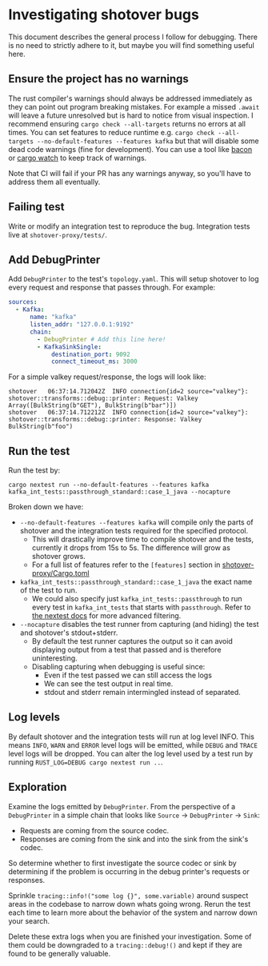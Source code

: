 # Investigating shotover bugs

This document describes the general process I follow for debugging.
There is no need to strictly adhere to it, but maybe you will find something useful here.

## Ensure the project has no warnings

The rust compiler's warnings should always be addressed immediately as they can point out program breaking mistakes.
For example a missed `.await` will leave a future unresolved but is hard to notice from visual inspection.
I recommend ensuring `cargo check --all-targets` returns no errors at all times.
You can set features to reduce runtime e.g. `cargo check --all-targets --no-default-features --features kafka` but that will disable some dead code warnings (fine for development).
You can use a tool like [bacon](https://github.com/Canop/bacon) or [cargo watch](https://github.com/watchexec/cargo-watch) to keep track of warnings.

Note that CI will fail if your PR has any warnings anyway, so you'll have to address them all eventually.

## Failing test

Write or modify an integration test to reproduce the bug.
Integration tests live at `shotover-proxy/tests/`.

## Add DebugPrinter

Add `DebugPrinter` to the test's `topology.yaml`.
This will setup shotover to log every request and response that passes through.
For example:

```yaml
sources:
  - Kafka:
      name: "kafka"
      listen_addr: "127.0.0.1:9192"
      chain:
        - DebugPrinter # Add this line here!
        - KafkaSinkSingle:
            destination_port: 9092
            connect_timeout_ms: 3000
```

For a simple valkey request/response, the logs will look like:

```plain
shotover   06:37:14.712042Z  INFO connection{id=2 source="valkey"}: shotover::transforms::debug::printer: Request: Valkey Array([BulkString(b"GET"), BulkString(b"bar")])
shotover   06:37:14.712212Z  INFO connection{id=2 source="valkey"}: shotover::transforms::debug::printer: Response: Valkey BulkString(b"foo")
```

## Run the test

Run the test by:

```shell
cargo nextest run --no-default-features --features kafka kafka_int_tests::passthrough_standard::case_1_java --nocapture
```

Broken down we have:

* `--no-default-features --features kafka` will compile only the parts of shotover and the integration tests required for the specified protocol.
  * This will drastically improve time to compile shotover and the tests, currently it drops from 15s to 5s. The difference will grow as shotover grows.
  * For a full list of features refer to the `[features]` section in [shotover-proxy/Cargo.toml](https://github.com/shotover/shotover-proxy/blob/main/shotover-proxy/Cargo.toml)
* `kafka_int_tests::passthrough_standard::case_1_java` the exact name of the test to run.
  * We could also specify just `kafka_int_tests::passthrough` to run every test in `kafka_int_tests` that starts with `passthrough`. Refer to [the nextest docs](https://nexte.st/book/filter-expressions) for more advanced filtering.
* `--nocapture` disables the test runner from capturing (and hiding) the test and shotover's stdout+stderr.
  * By default the test runner captures the output so it can avoid displaying output from a test that passed and is therefore uninteresting.
  * Disabling capturing when debugging is useful since:
    * Even if the test passed we can still access the logs
    * We can see the test output in real time.
    * stdout and stderr remain intermingled instead of separated.

## Log levels

By default shotover and the integration tests will run at log level INFO. This means `INFO`, `WARN` and `ERROR` level logs will be emitted, while `DEBUG` and `TRACE` level logs will be dropped.
You can alter the log level used by a test run by running `RUST_LOG=DEBUG cargo nextest run ..`.

## Exploration

Examine the logs emitted by `DebugPrinter`.
From the perspective of a `DebugPrinter` in a simple chain that looks like `Source` -> `DebugPrinter` -> `Sink`:

* Requests are coming from the source codec.
* Responses are coming from the sink and into the sink from the sink's codec.

So determine whether to first investigate the source codec or sink by determining if the problem is occurring in the debug printer's requests or responses.

Sprinkle `tracing::info!("some log {}", some.variable)` around suspect areas in the codebase to narrow down whats going wrong.
Rerun the test each time to learn more about the behavior of the system and narrow down your search.

Delete these extra logs when you are finished your investigation. Some of them could be downgraded to a `tracing::debug!()` and kept if they are found to be generally valuable.
